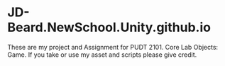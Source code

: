# JD-Beard.NewSchool.Unity.github.io
These are my project and Assignment for PUDT 2101. Core Lab Objects: Game.
If you take or use my asset and scripts please give credit.
